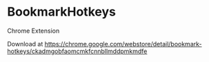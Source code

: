 # BookmarkHotkeys
Chrome Extension

Download at 
https://chrome.google.com/webstore/detail/bookmark-hotkeys/ckadmgobfaomcmkfcnnbllmddpmkmdfe
